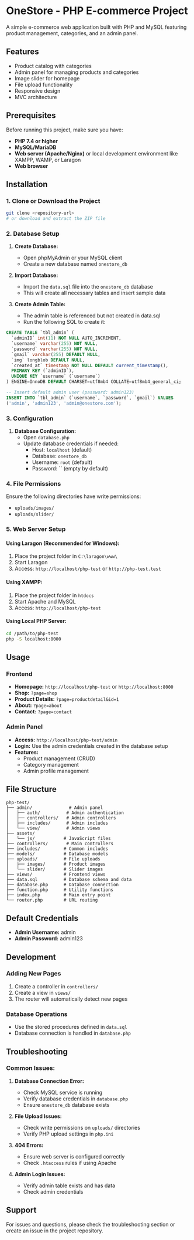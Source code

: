 # OneStore - PHP E-commerce Project

A simple e-commerce web application built with PHP and MySQL featuring product management, categories, and an admin panel.

## Features

- Product catalog with categories
- Admin panel for managing products and categories
- Image slider for homepage
- File upload functionality
- Responsive design
- MVC architecture

## Prerequisites

Before running this project, make sure you have:

- **PHP 7.4 or higher**
- **MySQL/MariaDB**
- **Web server (Apache/Nginx)** or local development environment like XAMPP, WAMP, or Laragon
- **Web browser**

## Installation

### 1. Clone or Download the Project

```bash
git clone <repository-url>
# or download and extract the ZIP file
```

### 2. Database Setup

1. **Create Database:**
   - Open phpMyAdmin or your MySQL client
   - Create a new database named `onestore_db`

2. **Import Database:**
   - Import the `data.sql` file into the `onestore_db` database
   - This will create all necessary tables and insert sample data

3. **Create Admin Table:**
   - The admin table is referenced but not created in data.sql
   - Run the following SQL to create it:

```sql
CREATE TABLE `tbl_admin` (
  `adminID` int(11) NOT NULL AUTO_INCREMENT,
  `username` varchar(255) NOT NULL,
  `password` varchar(255) NOT NULL,
  `gmail` varchar(255) DEFAULT NULL,
  `img` longblob DEFAULT NULL,
  `created_at` timestamp NOT NULL DEFAULT current_timestamp(),
  PRIMARY KEY (`adminID`),
  UNIQUE KEY `username` (`username`)
) ENGINE=InnoDB DEFAULT CHARSET=utf8mb4 COLLATE=utf8mb4_general_ci;

-- Insert default admin user (password: admin123)
INSERT INTO `tbl_admin` (`username`, `password`, `gmail`) VALUES 
('admin', 'admin123', 'admin@onestore.com');
```

### 3. Configuration

1. **Database Configuration:**
   - Open `database.php`
   - Update database credentials if needed:
     - Host: `localhost` (default)
     - Database: `onestore_db`
     - Username: `root` (default)
     - Password: `` (empty by default)

### 4. File Permissions

Ensure the following directories have write permissions:
- `uploads/images/`
- `uploads/slider/`

### 5. Web Server Setup

#### Using Laragon (Recommended for Windows):
1. Place the project folder in `C:\laragon\www\`
2. Start Laragon
3. Access: `http://localhost/php-test` or `http://php-test.test`

#### Using XAMPP:
1. Place the project folder in `htdocs`
2. Start Apache and MySQL
3. Access: `http://localhost/php-test`

#### Using Local PHP Server:
```bash
cd /path/to/php-test
php -S localhost:8000
```

## Usage

### Frontend
- **Homepage:** `http://localhost/php-test` or `http://localhost:8000`
- **Shop:** `?page=shop`
- **Product Details:** `?page=productdetail&id=1`
- **About:** `?page=about`
- **Contact:** `?page=contact`

### Admin Panel
- **Access:** `http://localhost/php-test/admin`
- **Login:** Use the admin credentials created in the database setup
- **Features:**
  - Product management (CRUD)
  - Category management
  - Admin profile management

## File Structure

```
php-test/
├── admin/              # Admin panel
│   ├── auth/          # Admin authentication
│   ├── controllers/   # Admin controllers
│   ├── includes/      # Admin includes
│   └── view/          # Admin views
├── assets/
│   └── js/           # JavaScript files
├── controllers/       # Main controllers
├── includes/         # Common includes
├── models/           # Database models
├── uploads/          # File uploads
│   ├── images/       # Product images
│   └── slider/       # Slider images
├── views/            # Frontend views
├── data.sql          # Database schema and data
├── database.php      # Database connection
├── function.php      # Utility functions
├── index.php         # Main entry point
└── router.php        # URL routing
```

## Default Credentials

- **Admin Username:** admin
- **Admin Password:** admin123

## Development

### Adding New Pages
1. Create a controller in `controllers/`
2. Create a view in `views/`
3. The router will automatically detect new pages

### Database Operations
- Use the stored procedures defined in `data.sql`
- Database connection is handled in `database.php`

## Troubleshooting

### Common Issues:

1. **Database Connection Error:**
   - Check MySQL service is running
   - Verify database credentials in `database.php`
   - Ensure `onestore_db` database exists

2. **File Upload Issues:**
   - Check write permissions on `uploads/` directories
   - Verify PHP upload settings in `php.ini`

3. **404 Errors:**
   - Ensure web server is configured correctly
   - Check `.htaccess` rules if using Apache

4. **Admin Login Issues:**
   - Verify admin table exists and has data
   - Check admin credentials

## Support

For issues and questions, please check the troubleshooting section or create an issue in the project repository. 